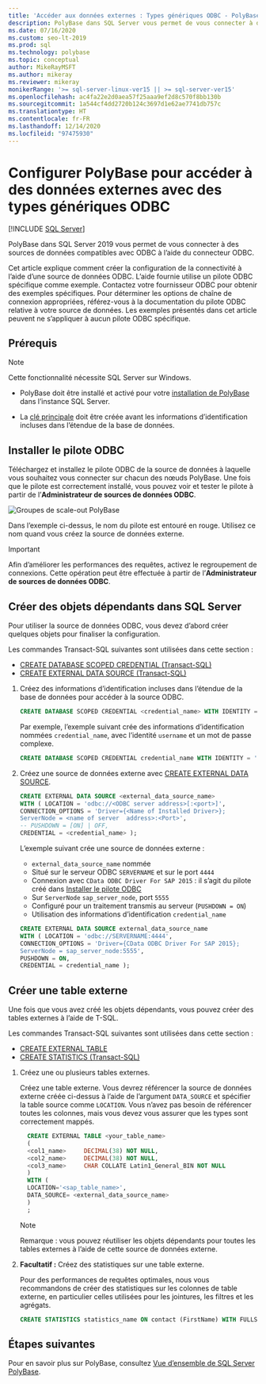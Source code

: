```yaml
---
title: 'Accéder aux données externes : Types génériques ODBC - PolyBase'
description: PolyBase dans SQL Server vous permet de vous connecter à des sources de données compatibles par le biais du connecteur ODBC. Installez le pilote ODBC et créez des tables externes.
ms.date: 07/16/2020
ms.custom: seo-lt-2019
ms.prod: sql
ms.technology: polybase
ms.topic: conceptual
author: MikeRayMSFT
ms.author: mikeray
ms.reviewer: mikeray
monikerRange: '>= sql-server-linux-ver15 || >= sql-server-ver15'
ms.openlocfilehash: ac4fa22e2d0aea57f25aaa9ef2d8c570f8bb130b
ms.sourcegitcommit: 1a544cf4dd2720b124c3697d1e62ae7741db757c
ms.translationtype: HT
ms.contentlocale: fr-FR
ms.lasthandoff: 12/14/2020
ms.locfileid: "97475930"
---
```

# <a name="configure-polybase-to-access-external-data-with-odbc-generic-types"></a>Configurer PolyBase pour accéder à des données externes avec des types génériques ODBC

 [!INCLUDE [SQL Server](../../includes/applies-to-version/sqlserver.md)]

PolyBase dans SQL Server 2019 vous permet de vous connecter à des sources de données compatibles avec ODBC à l’aide du connecteur ODBC.

Cet article explique comment créer la configuration de la connectivité à l’aide d’une source de données ODBC. L’aide fournie utilise un pilote ODBC spécifique comme exemple. Contactez votre fournisseur ODBC pour obtenir des exemples spécifiques. Pour déterminer les options de chaîne de connexion appropriées, référez-vous à la documentation du pilote ODBC relative à votre source de données. Les exemples présentés dans cet article peuvent ne s’appliquer à aucun pilote ODBC spécifique.

## <a name="prerequisites"></a>Prérequis

>[!NOTE]
>Cette fonctionnalité nécessite SQL Server sur Windows.

* PolyBase doit être installé et activé pour votre [installation de PolyBase](polybase-installation.md) dans l’instance SQL Server.

* La [clé principale](../../t-sql/statements/create-master-key-transact-sql.md) doit être créée avant les informations d’identification incluses dans l’étendue de la base de données.

## <a name="install-the-odbc-driver"></a>Installer le pilote ODBC

Téléchargez et installez le pilote ODBC de la source de données à laquelle vous souhaitez vous connecter sur chacun des nœuds PolyBase. Une fois que le pilote est correctement installé, vous pouvez voir et tester le pilote à partir de l’**Administrateur de sources de données ODBC**.

![Groupes de scale-out PolyBase](../../relational-databases/polybase/media/polybase-odbc-admin.png) 

Dans l’exemple ci-dessus, le nom du pilote est entouré en rouge. Utilisez ce nom quand vous créez la source de données externe.

> [!IMPORTANT]
> Afin d’améliorer les performances des requêtes, activez le regroupement de connexions. Cette opération peut être effectuée à partir de l’**Administrateur de sources de données ODBC**.

## <a name="create-dependent-objects-in-sql-server"></a>Créer des objets dépendants dans SQL Server

Pour utiliser la source de données ODBC, vous devez d’abord créer quelques objets pour finaliser la configuration.

Les commandes Transact-SQL suivantes sont utilisées dans cette section :

* [CREATE DATABASE SCOPED CREDENTIAL (Transact-SQL)](../../t-sql/statements/create-database-scoped-credential-transact-sql.md)
* [CREATE EXTERNAL DATA SOURCE (Transact-SQL)](../../t-sql/statements/create-external-data-source-transact-sql.md) 

1. Créez des informations d’identification incluses dans l’étendue de la base de données pour accéder à la source ODBC.

    ```sql
    CREATE DATABASE SCOPED CREDENTIAL <credential_name> WITH IDENTITY = '<username>', Secret = '<password>';
    ```

    Par exemple, l’exemple suivant crée des informations d’identification nommées `credential_name`, avec l’identité `username` et un mot de passe complexe.

    ```sql
    CREATE DATABASE SCOPED CREDENTIAL credential_name WITH IDENTITY = 'username', Secret = 'BycA4ZjrE#*2W%!';
    ```

1. Créez une source de données externe avec [CREATE EXTERNAL DATA SOURCE](../../t-sql/statements/create-external-data-source-transact-sql.md).

    ```sql
    CREATE EXTERNAL DATA SOURCE <external_data_source_name>
    WITH ( LOCATION = 'odbc://<ODBC server address>[:<port>]',
    CONNECTION_OPTIONS = 'Driver={<Name of Installed Driver>};
    ServerNode = <name of server  address>:<Port>',
    -- PUSHDOWN = [ON] | OFF,
    CREDENTIAL = <credential_name> );
    ```

    L’exemple suivant crée une source de données externe :
    * `external_data_source_name` nommée
    * Situé sur le serveur ODBC `SERVERNAME` et sur le port `4444`
    * Connexion avec `CData ODBC Driver For SAP 2015` : il s’agit du pilote créé dans [Installer le pilote ODBC](#install-the-odbc-driver)
    * Sur `ServerNode` `sap_server_node`, port `5555`
    * Configuré pour un traitement transmis au serveur (`PUSHDOWN = ON`)
    * Utilisation des informations d’identification `credential_name`

    ```sql
    CREATE EXTERNAL DATA SOURCE external_data_source_name
    WITH ( LOCATION = 'odbc://SERVERNAME:4444',
    CONNECTION_OPTIONS = 'Driver={CData ODBC Driver For SAP 2015};
    ServerNode = sap_server_node:5555',
    PUSHDOWN = ON,
    CREDENTIAL = credential_name );
    ```
    
## <a name="create-an-external-table"></a>Créer une table externe

Une fois que vous avez créé les objets dépendants, vous pouvez créer des tables externes à l’aide de T-SQL. 

Les commandes Transact-SQL suivantes sont utilisées dans cette section :
* [CREATE EXTERNAL TABLE](../../t-sql/statements/create-external-table-transact-sql.md)
* [CREATE STATISTICS (Transact-SQL)](../../t-sql/statements/create-statistics-transact-sql.md)

1. Créez une ou plusieurs tables externes.

   Créez une table externe. Vous devrez référencer la source de données externe créée ci-dessus à l’aide de l’argument `DATA_SOURCE` et spécifier la table source comme `LOCATION`. Vous n’avez pas besoin de référencer toutes les colonnes, mais vous devez vous assurer que les types sont correctement mappés.  

   ```sql
     CREATE EXTERNAL TABLE <your_table_name>
     (
     <col1_name>     DECIMAL(38) NOT NULL,
     <col2_name>     DECIMAL(38) NOT NULL,
     <col3_name>     CHAR COLLATE Latin1_General_BIN NOT NULL
     )
     WITH (
     LOCATION='<sap_table_name>',
     DATA_SOURCE= <external_data_source_name>
     )
     ;
   ```

   > [!NOTE]
   > Remarque : vous pouvez réutiliser les objets dépendants pour toutes les tables externes à l’aide de cette source de données externe.

1. **Facultatif :** Créez des statistiques sur une table externe.

    Pour des performances de requêtes optimales, nous vous recommandons de créer des statistiques sur les colonnes de table externe, en particulier celles utilisées pour les jointures, les filtres et les agrégats.

    ```sql
    CREATE STATISTICS statistics_name ON contact (FirstName) WITH FULLSCAN; 
    ```
    
## <a name="next-steps"></a>Étapes suivantes

Pour en savoir plus sur PolyBase, consultez [Vue d’ensemble de SQL Server PolyBase](polybase-guide.md).
